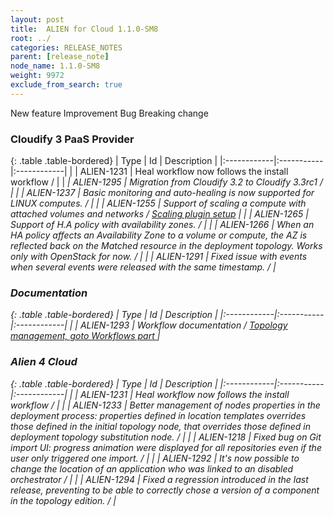 ```yaml
---
layout: post
title:  ALIEN for Cloud 1.1.0-SM8
root: ../
categories: RELEASE_NOTES
parent: [release_note]
node_name: 1.1.0-SM8
weight: 9972
exclude_from_search: true
---
```





<i class="fa fa-plus text-success"></i> New feature <i class="fa fa-level-up text-primary"></i> Improvement  <i class="fa fa-bug text-danger"></i> Bug <i class="fa fa-exclamation-triangle text-warning"></i> Breaking change


### Cloudify 3 PaaS Provider



  {: .table .table-bordered}
  | Type        | Id         | Description |
  |:------------|:-----------|:------------|
    |  <i class="fa fa-plus text-success"></i> | ALIEN-1231 | Heal workflow now follows the install workflow /  |
    |  <i class="fa fa-exclamation-triangle text-warning">  <i class="fa fa-plus text-success"></i> | ALIEN-1295 | Migration from Cloudify 3.2 to Cloudify 3.3rc1 /  |
      |  <i class="fa fa-level-up text-primary"></i> | ALIEN-1237 | Basic monitoring and auto-healing is now supported for LINUX computes.  /  |
    |  <i class="fa fa-level-up text-primary"></i> | ALIEN-1255 | Support of scaling a compute with attached volumes and networks / [Scaling plugin setup](#/documentation/1.1.0/orchestrators/cloudify3_driver/scaling-plugin.html) |
    |  <i class="fa fa-level-up text-primary"></i> | ALIEN-1265 | Support of H.A policy with availability zones. /  |
    |  <i class="fa fa-level-up text-primary"></i> | ALIEN-1266 | When an HA policy affects an Availability Zone to a volume or compute, the AZ is reflected back on the Matched resource in the deployment topology. Works only with OpenStack for now. /  |
      |  <i class="fa fa-bug text-danger"></i> | ALIEN-1291 | Fixed issue with events when several events were released with the same timestamp. /  |
  


### Documentation



  {: .table .table-bordered}
  | Type        | Id         | Description |
  |:------------|:-----------|:------------|
      |  <i class="fa fa-level-up text-primary"></i> | ALIEN-1293 | Workflow documentation / [Topology management, goto Workflows part ](#/documentation/1.1.0/user_guide/topology_management.html) |
    


### Alien 4 Cloud



  {: .table .table-bordered}
  | Type        | Id         | Description |
  |:------------|:-----------|:------------|
    |  <i class="fa fa-plus text-success"></i> | ALIEN-1231 | Heal workflow now follows the install workflow /  |
      |  <i class="fa fa-level-up text-primary"></i> | ALIEN-1233 | Better management of nodes properties in the deployment process: properties defined in location templates overrides those defined in the initial topology node, that overrides those defined in deployment topology substitution node. /  |
      |  <i class="fa fa-bug text-danger"></i> | ALIEN-1218 | Fixed bug on Git import UI: progress animation were displayed for all repositories even if the user only triggered one import. /  |
    |  <i class="fa fa-bug text-danger"></i> | ALIEN-1292 | It's now possible to change the location of an application who was linked to an disabled orchestrator /  |
    |  <i class="fa fa-bug text-danger"></i> | ALIEN-1294 | Fixed a regression introduced in the last release, preventing to be able to correctly chose a version of a component in the topology edition. /  |
  

